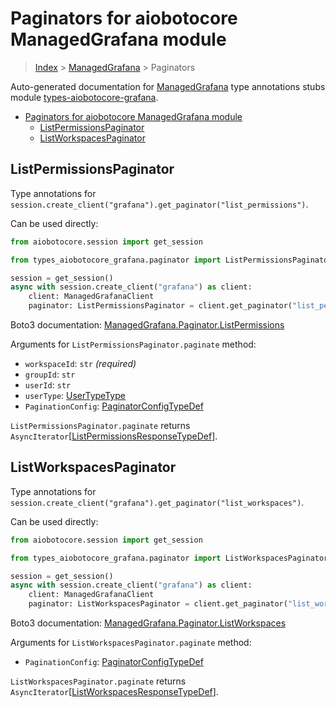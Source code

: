<a id="paginators-for-aiobotocore-managedgrafana-module"></a>

# Paginators for aiobotocore ManagedGrafana module

> [Index](../README.md) > [ManagedGrafana](./README.md) > Paginators

Auto-generated documentation for
[ManagedGrafana](https://boto3.amazonaws.com/v1/documentation/api/latest/reference/services/grafana.html#ManagedGrafana)
type annotations stubs module
[types-aiobotocore-grafana](https://pypi.org/project/types-aiobotocore-grafana/).

- [Paginators for aiobotocore ManagedGrafana module](#paginators-for-aiobotocore-managedgrafana-module)
  - [ListPermissionsPaginator](#listpermissionspaginator)
  - [ListWorkspacesPaginator](#listworkspacespaginator)

<a id="listpermissionspaginator"></a>

## ListPermissionsPaginator

Type annotations for
`session.create_client("grafana").get_paginator("list_permissions")`.

Can be used directly:

```python
from aiobotocore.session import get_session

from types_aiobotocore_grafana.paginator import ListPermissionsPaginator

session = get_session()
async with session.create_client("grafana") as client:
    client: ManagedGrafanaClient
    paginator: ListPermissionsPaginator = client.get_paginator("list_permissions")
```

Boto3 documentation:
[ManagedGrafana.Paginator.ListPermissions](https://boto3.amazonaws.com/v1/documentation/api/latest/reference/services/grafana.html#ManagedGrafana.Paginator.ListPermissions)

Arguments for `ListPermissionsPaginator.paginate` method:

- `workspaceId`: `str` *(required)*
- `groupId`: `str`
- `userId`: `str`
- `userType`: [UserTypeType](./literals.md#usertypetype)
- `PaginationConfig`:
  [PaginatorConfigTypeDef](./type_defs.md#paginatorconfigtypedef)

`ListPermissionsPaginator.paginate` returns
`AsyncIterator`\[[ListPermissionsResponseTypeDef](./type_defs.md#listpermissionsresponsetypedef)\].

<a id="listworkspacespaginator"></a>

## ListWorkspacesPaginator

Type annotations for
`session.create_client("grafana").get_paginator("list_workspaces")`.

Can be used directly:

```python
from aiobotocore.session import get_session

from types_aiobotocore_grafana.paginator import ListWorkspacesPaginator

session = get_session()
async with session.create_client("grafana") as client:
    client: ManagedGrafanaClient
    paginator: ListWorkspacesPaginator = client.get_paginator("list_workspaces")
```

Boto3 documentation:
[ManagedGrafana.Paginator.ListWorkspaces](https://boto3.amazonaws.com/v1/documentation/api/latest/reference/services/grafana.html#ManagedGrafana.Paginator.ListWorkspaces)

Arguments for `ListWorkspacesPaginator.paginate` method:

- `PaginationConfig`:
  [PaginatorConfigTypeDef](./type_defs.md#paginatorconfigtypedef)

`ListWorkspacesPaginator.paginate` returns
`AsyncIterator`\[[ListWorkspacesResponseTypeDef](./type_defs.md#listworkspacesresponsetypedef)\].
